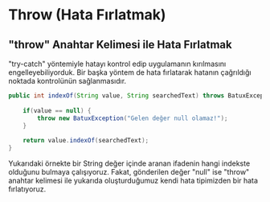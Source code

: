 # Throw (Hata Fırlatmak)

## &quot;throw&quot; Anahtar Kelimesi ile Hata Fırlatmak

&quot;try-catch&quot; yöntemiyle hatayı kontrol edip uygulamanın kırılmasını engelleyebiliyorduk. Bir başka yöntem de hata fırlatarak hatanın çağrıldığı noktada
kontrolünün sağlanmasıdır.

````java
public int indexOf(String value, String searchedText) throws BatuxException {
	
	if(value == null) {
		throw new BatuxException("Gelen değer null olamaz!");
	}
	
	return value.indexOf(searchedText);
}
````

Yukarıdaki örnekte bir String değer içinde aranan ifadenin hangi indekste olduğunu bulmaya çalışıyoruz. Fakat, gönderilen değer &quot;null&quot; ise
&quot;throw&quot; anahtar kelimesi ile yukarıda oluşturduğumuz kendi hata tipimizden bir hata fırlatıyoruz.

